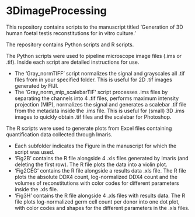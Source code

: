 # 3DimageProcessing

This repository contains scripts to the manuscript titled ‘Generation of 3D human foetal testis reconstitutions for in vitro culture.’

The repository contains Python scripts and R scripts. 

The Python scripts were used to pipeline microscope image files (.ims or .tif). Inside each script are detailed instructions for use. 
* The ‘Gray_normTIFF’ script normalizes the signal and grayscales all .tif files from in your specified folder. This is useful for 2D .tif images generated by FIJI. 
* The ‘Gray_norm_mip_scalebarTIF’ script processes .ims files by separating the channels into 4 .tif files, performs maximum intensity projection (MIP), normalizes the signal and generates a scalebar .tif file from the metadata inside the .ims file. This is useful for (small) 3D .ims images to quickly obtain .tif files and the scalebar for Photoshop. 


The R scripts were used to generate plots from Excel files containing quantification data collected through Imaris. 
* Each subfolder indicates the Figure in the manuscript for which the script was used. 
* ‘Fig2B’ contains the R file alongside 4 .xls files generated by Imaris (and deleting the first row). The R file plots the data into a violin plot. 
* ‘Fig2CEG’ contains the R file alongside a results data .xls file. The R file plots the absolute DDX4 count, log-normalized DDX4 count and the volumes of reconstitutions with color codes for different parameters inside the .xls file.
* ‘Fig3H’ contains the R file alongside 4 .xls files with results data. The R file plots log-normalized germ cell count per donor into one dot plot, with color codes and shapes for the different parameters in the .xls files. 
